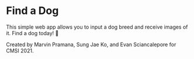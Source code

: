 # Find a Dog

This simple web app allows you to input a dog breed and receive images of it. Find a dog today! 🐶

Created by Marvin Pramana, Sung Jae Ko, and Evan Sciancalepore for CMSI 2021.
